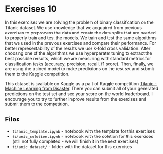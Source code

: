 # Exercises 10

In this exercises we are solving the problem of binary classification on the Titanic dataset. We use knowledge that we acquaired from previous exercises to preprocess the data and create the data splits that are needed to properly train and test the models. We train and test the same algorithms that we used in the previous exercises and compare their performance. For better representability of the results we use k-fold cross validation. After choosing one of the algorithms we use hyperparater tuning to extract the best possible rersults, which we are measuring with standard metrics for classification tasks (accuracy, precision, recall, f1 score). Then, finally, we are using the trained model to make predictions on the test set and submit them to the Kaggle competition.

This dataset is available on Kaggle as a part of Kaggle competition [Titanic - Machine Learning from Disaster](https://www.kaggle.com/c/titanic/overview). There you can submit all of your generated predictions on the test set and see your score on the world leaderboard. I encourage you to try to further improve results from the exercises and submit them to the competition.

## Files

- `titanic_template.ipynb` - notebook with the template for this exercises
- `titanic_solution.ipynb` - notebook with the solution for this exercises (still not fully completed - we will finish it in the next exercises)
- `titanic_dataset/` - folder with the dataset for this exercises